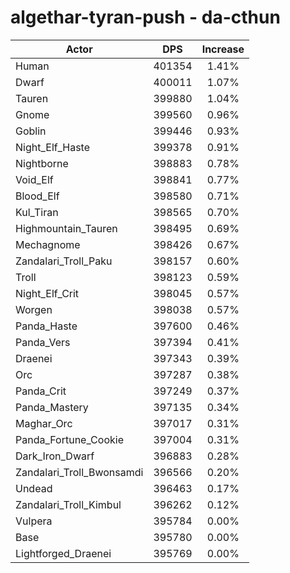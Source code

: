 # algethar-tyran-push - da-cthun
| Actor | DPS | Increase |
|---|:---:|:---:|
|Human|401354|1.41%|
|Dwarf|400011|1.07%|
|Tauren|399880|1.04%|
|Gnome|399560|0.96%|
|Goblin|399446|0.93%|
|Night_Elf_Haste|399378|0.91%|
|Nightborne|398883|0.78%|
|Void_Elf|398841|0.77%|
|Blood_Elf|398580|0.71%|
|Kul_Tiran|398565|0.70%|
|Highmountain_Tauren|398495|0.69%|
|Mechagnome|398426|0.67%|
|Zandalari_Troll_Paku|398157|0.60%|
|Troll|398123|0.59%|
|Night_Elf_Crit|398045|0.57%|
|Worgen|398038|0.57%|
|Panda_Haste|397600|0.46%|
|Panda_Vers|397394|0.41%|
|Draenei|397343|0.39%|
|Orc|397287|0.38%|
|Panda_Crit|397249|0.37%|
|Panda_Mastery|397135|0.34%|
|Maghar_Orc|397017|0.31%|
|Panda_Fortune_Cookie|397004|0.31%|
|Dark_Iron_Dwarf|396883|0.28%|
|Zandalari_Troll_Bwonsamdi|396566|0.20%|
|Undead|396463|0.17%|
|Zandalari_Troll_Kimbul|396262|0.12%|
|Vulpera|395784|0.00%|
|Base|395780|0.00%|
|Lightforged_Draenei|395769|0.00%|
